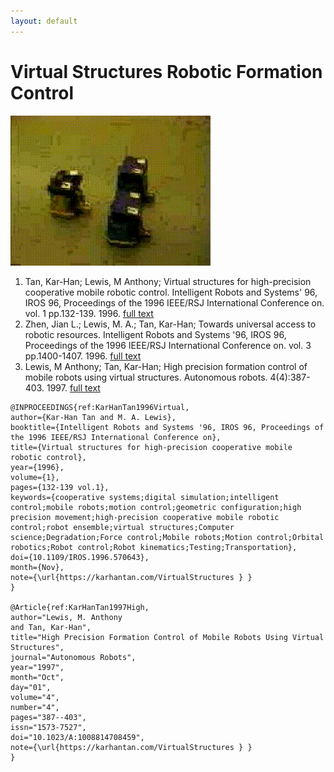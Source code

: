 ```yaml
---
layout: default
---
```


# Virtual Structures Robotic Formation Control

![](mif_qt4.gif)

1.  Tan, Kar-Han; Lewis, M Anthony;  Virtual structures for high-precision cooperative mobile robotic control. Intelligent Robots and Systems' 96, IROS 96, Proceedings of the 1996 IEEE/RSJ International Conference on. vol. 1 pp.132-139. 1996. [full text](/Publications/KarHanTan1996Virtual.pdf)
1.  Zhen, Jian L.; Lewis, M. A.; Tan, Kar-Han;  Towards universal access to robotic resources. Intelligent Robots and Systems '96, IROS 96, Proceedings of the 1996 IEEE/RSJ International Conference on. vol. 3 pp.1400-1407. 1996. [full text](/Publications/KarHanTan1996Towards.pdf)
1.  Lewis, M Anthony; Tan, Kar-Han;  High precision formation control of mobile robots using virtual structures. Autonomous robots. 4(4):387-403. 1997. [full text](/Publications/KarHanTan1997High.pdf)


```
@INPROCEEDINGS{ref:KarHanTan1996Virtual, 
author={Kar-Han Tan and M. A. Lewis}, 
booktitle={Intelligent Robots and Systems '96, IROS 96, Proceedings of the 1996 IEEE/RSJ International Conference on}, 
title={Virtual structures for high-precision cooperative mobile robotic control}, 
year={1996}, 
volume={1}, 
pages={132-139 vol.1}, 
keywords={cooperative systems;digital simulation;intelligent control;mobile robots;motion control;geometric configuration;high precision movement;high-precision cooperative mobile robotic control;robot ensemble;virtual structures;Computer science;Degradation;Force control;Mobile robots;Motion control;Orbital robotics;Robot control;Robot kinematics;Testing;Transportation}, 
doi={10.1109/IROS.1996.570643}, 
month={Nov},
note={\url{https://karhantan.com/VirtualStructures } }
}

@Article{ref:KarHanTan1997High,
author="Lewis, M. Anthony
and Tan, Kar-Han",
title="High Precision Formation Control of Mobile Robots Using Virtual Structures",
journal="Autonomous Robots",
year="1997",
month="Oct",
day="01",
volume="4",
number="4",
pages="387--403",
issn="1573-7527",
doi="10.1023/A:1008814708459",
note={\url{https://karhantan.com/VirtualStructures } }
}
```

